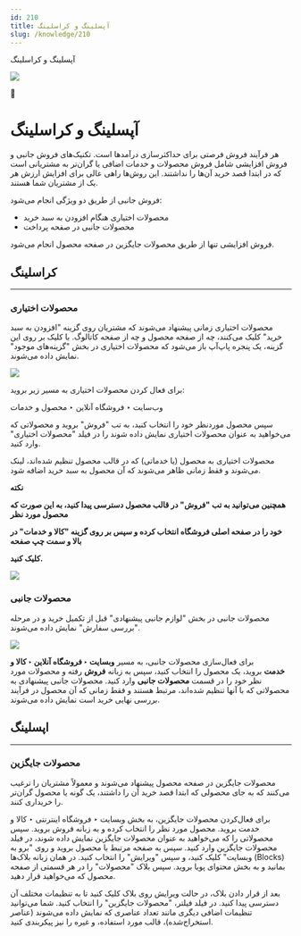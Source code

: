 ```yaml
---
id: 210
title: آپسلینگ و کراسلینگ
slug: /knowledge/210
---
```



 

آپسلینگ و کراسلینگ

 

![](https://odoofarsi.com/web/image/2652?access_token=bbc196cc-736e-45a4-8480-577bc971e496)

📖

# آپسلینگ و کراسلینگ

هر فرآیند فروش فرصتی برای حداکثرسازی درآمدها است. تکنیک‌های فروش جانبی و فروش افزایشی شامل فروش محصولات و خدمات اضافی یا گران‌تر به مشتریانی است که در ابتدا قصد خرید آن‌ها را نداشتند. این روش‌ها راهی عالی برای افزایش ارزش هر یک از مشتریان شما هستند.

فروش جانبی از طریق دو ویژگی انجام می‌شود:

* محصولات اختیاری هنگام افزودن به سبد خرید
* محصولات جانبی در صفحه پرداخت

فروش افزایشی تنها از طریق محصولات جایگزین در صفحه محصول انجام می‌شود.

## **کراسلینگ**

---

### **محصولات اختیاری**

محصولات اختیاری زمانی پیشنهاد می‌شوند که مشتریان روی گزینه "افزودن به سبد خرید" کلیک می‌کنند، چه از صفحه محصول و چه از صفحه کاتالوگ. با کلیک بر روی این گزینه، یک پنجره پاپ‌آپ باز می‌شود که محصولات اختیاری در بخش "گزینه‌های موجود" نمایش داده می‌شوند.

![](https://odoofarsi.com/web/image/3057-5c2323b7/image.png?access_token=80079dd2-ee1e-478c-9abc-e55da1ee4d1c)

برای فعال کردن محصولات اختیاری به مسیر زیر بروید:

وب‌سایت ‣ فروشگاه آنلاین ‣ محصول و خدمات

سپس محصول موردنظر خود را انتخاب کنید، به تب "فروش" بروید و محصولاتی که می‌خواهید به عنوان محصولات اختیاری نمایش داده شوند را در فیلد "محصولات اختیاری" وارد کنید.

محصولات اختیاری به محصول (یا خدماتی) که در قالب محصول تنظیم شده‌اند، لینک می‌شوند و فقط زمانی ظاهر می‌شوند که آن محصول به سبد خرید اضافه شود.

**نکته**

**همچنین می‌توانید به تب "فروش" در قالب محصول دسترسی پیدا کنید، به این صورت که محصول مورد نظر**

**خود را در صفحه اصلی فروشگاه انتخاب کرده و سپس بر روی گزینه "کالا و خدمات" در بالا و سمت چپ صفحه**

**کلیک کنید.**

![](https://odoofarsi.com/web/image/3058-2bc6c9b4/image.png?access_token=eb9f6fc6-3e83-46e2-9a3c-2820064a3da5)

### **محصولات جانبی**

محصولات جانبی در بخش "لوازم جانبی پیشنهادی" قبل از تکمیل خرید و در مرحله "بررسی سفارش" نمایش داده می‌شوند.

![](https://odoofarsi.com/web/image/3062-1faec404/image.png?access_token=4bcc47bb-2346-41d6-8baa-1521b833551c)

برای فعال‌سازی محصولات جانبی، به مسیر **وبسایت ‣ فروشگاه آنلاین ‣ کالا و خدمت** بروید، یک محصول را انتخاب کنید، سپس به زبانه **فروش** رفته و محصولات مورد نظر خود را در قسمت **محصولات جانبی** وارد کنید. محصولات جانبی پیشنهادی به محصولاتی که با آنها تنظیم شده‌اند، مرتبط هستند و فقط زمانی که آن محصول در فرآیند بررسی نهایی خرید است نمایش داده می‌شوند.

## **اپسلینگ**

---

### **محصولات جایگزین**

محصولات جایگزین در صفحه محصول پیشنهاد می‌شوند و معمولاً مشتریان را ترغیب می‌کنند که به جای محصولی که ابتدا قصد خرید آن را داشتند، یک گونه یا محصول گران‌تر را خریداری کنند.

برای فعال‌کردن محصولات جایگزین، به بخش وبسایت ‣ فروشگاه اینترنتی ‣ کالا و خدمت بروید. محصول مورد نظر را انتخاب کرده و به زبانه فروش بروید. سپس محصولاتی را که می‌خواهید به عنوان محصولات جایگزین نمایش داده شوند، در فیلد محصولات جایگزین وارد کنید. سپس به صفحه مرتبط با محصول بروید و روی "برو به وبسایت" کلیک کنید، و سپس "ویرایش" را انتخاب کنید. در همان زبانه بلاک‌ها (Blocks) بمانید و به بخش محتوای پویا بروید. سپس بلاک "محصولات" را در هر قسمتی از صفحه محصول که می‌خواهید قرار دهید.

بعد از قرار دادن بلاک، در حالت ویرایش روی بلاک کلیک کنید تا به تنظیمات مختلف آن دسترسی پیدا کنید. در فیلد فیلتر، "محصولات جایگزین" را انتخاب کنید. شما می‌توانید تنظیمات اضافی دیگری مانند تعداد عناصری که نمایش داده می‌شوند (عناصر استخراج‌شده)، قالب مورد استفاده، و غیره را نیز پیکربندی کنید.